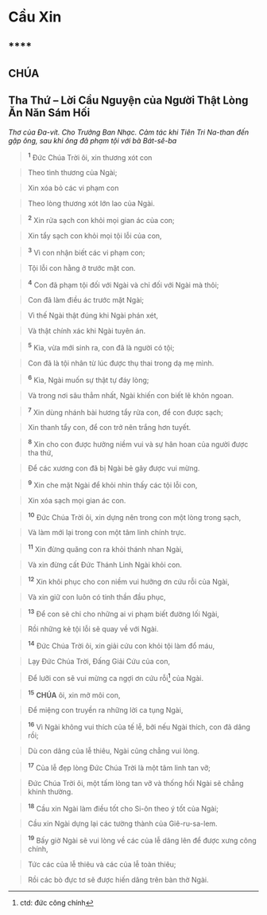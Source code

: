 # Cầu Xin

## ****

## CHÚA

## Tha Thứ – Lời Cầu Nguyện của Người Thật Lòng Ăn Năn Sám Hối
*Thơ của Đa-vít. Cho Trưởng Ban Nhạc. Cảm tác khi Tiên Tri Na-than đến gặp ông, sau khi ông đã phạm tội với bà Bát-sê-ba*

> <sup><b>1</b></sup> Đức Chúa Trời ôi, xin thương xót con
>


> Theo tình thương của Ngài;
>


> Xin xóa bỏ các vi phạm con
>


> Theo lòng thương xót lớn lao của Ngài.
>


> <sup><b>2</b></sup> Xin rửa sạch con khỏi mọi gian ác của con;
>


> Xin tẩy sạch con khỏi mọi tội lỗi của con,
>


> <sup><b>3</b></sup> Vì con nhận biết các vi phạm con;
>


> Tội lỗi con hằng ở trước mặt con.
>


> <sup><b>4</b></sup> Con đã phạm tội đối với Ngài và chỉ đối với Ngài mà thôi;
>


> Con đã làm điều ác trước mặt Ngài;
>


> Vì thế Ngài thật đúng khi Ngài phán xét,
>


> Và thật chính xác khi Ngài tuyên án.
>


> <sup><b>5</b></sup> Kìa, vừa mới sinh ra, con đã là người có tội;
>


> Con đã là tội nhân từ lúc được thụ thai trong dạ mẹ mình.
>


> <sup><b>6</b></sup> Kìa, Ngài muốn sự thật tự đáy lòng;
>


> Và trong nơi sâu thẳm nhất, Ngài khiến con biết lẽ khôn ngoan.
>


> <sup><b>7</b></sup> Xin dùng nhánh bài hương tẩy rửa con, để con được sạch;
>


> Xin thanh tẩy con, để con trở nên trắng hơn tuyết.
>


> <sup><b>8</b></sup> Xin cho con được hưởng niềm vui và sự hân hoan của người được tha thứ,
>


> Để các xương con đã bị Ngài bẻ gãy được vui mừng.
>


> <sup><b>9</b></sup> Xin che mặt Ngài để khỏi nhìn thấy các tội lỗi con,
>


> Xin xóa sạch mọi gian ác con.
>


> <sup><b>10</b></sup> Đức Chúa Trời ôi, xin dựng nên trong con một lòng trong sạch,
>


> Và làm mới lại trong con một tâm linh chính trực.
>


> <sup><b>11</b></sup> Xin đừng quăng con ra khỏi thánh nhan Ngài,
>


> Và xin đừng cất Đức Thánh Linh Ngài khỏi con.
>


> <sup><b>12</b></sup> Xin khôi phục cho con niềm vui hưởng ơn cứu rỗi của Ngài,
>


> Và xin giữ con luôn có tinh thần đầu phục,
>


> <sup><b>13</b></sup> Để con sẽ chỉ cho những ai vi phạm biết đường lối Ngài,
>


> Rồi những kẻ tội lỗi sẽ quay về với Ngài.
>


> <sup><b>14</b></sup> Đức Chúa Trời ôi, xin giải cứu con khỏi tội làm đổ máu,
>


> Lạy Đức Chúa Trời, Đấng Giải Cứu của con,
>


> Để lưỡi con sẽ vui mừng ca ngợi ơn cứu rỗi[^1-551f6591-fc6d-4d2a-be7a-a4e6df57ae2b] của Ngài.
>


> <sup><b>15</b></sup> **CHÚA** ôi, xin mở môi con,
>


> Để miệng con truyền ra những lời ca tụng Ngài,
>


> <sup><b>16</b></sup> Vì Ngài không vui thích của tế lễ, bởi nếu Ngài thích, con đã dâng rồi;
>


> Dù con dâng của lễ thiêu, Ngài cũng chẳng vui lòng.
>


> <sup><b>17</b></sup> Của lễ đẹp lòng Đức Chúa Trời là một tâm linh tan vỡ;
>


> Đức Chúa Trời ôi, một tấm lòng tan vỡ và thống hối Ngài sẽ chẳng khinh thường.
>


> <sup><b>18</b></sup> Cầu xin Ngài làm điều tốt cho Si-ôn theo ý tốt của Ngài;
>


> Cầu xin Ngài dựng lại các tường thành của Giê-ru-sa-lem.
>


> <sup><b>19</b></sup> Bấy giờ Ngài sẽ vui lòng về các của lễ dâng lên để được xưng công chính,
>


> Tức các của lễ thiêu và các của lễ toàn thiêu;
>


> Rồi các bò đực tơ sẽ được hiến dâng trên bàn thờ Ngài.
>

[^1-551f6591-fc6d-4d2a-be7a-a4e6df57ae2b]: ctd: đức công chính